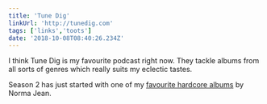 ```yaml
---
title: 'Tune Dig'
linkUrl: 'http://tunedig.com'
tags: ['links','toots']
date: '2018-10-08T08:40:26.234Z'
---
```


I think Tune Dig is my favourite podcast right now. They tackle albums from all sorts of genres which really suits my eclectic tastes.

Season 2 has just started with one of my [favourite hardcore albums](https://song.link/album/i/723520506) by Norma Jean. 
